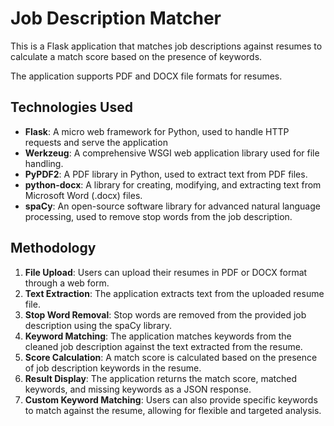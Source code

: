 # Job Description Matcher

This is a Flask application that matches job descriptions against resumes to calculate a match score based on the presence of keywords. 

The application supports PDF and DOCX file formats for resumes.

## Technologies Used 

- **Flask**: A micro web framework for Python, used to handle HTTP requests and serve the application
- **Werkzeug**: A comprehensive WSGI web application library used for file handling.
- **PyPDF2**: A PDF library in Python, used to extract text from PDF files.
- **python-docx**: A library for creating, modifying, and extracting text from Microsoft Word (.docx) files.
- **spaCy**: An open-source software library for advanced natural language processing, used to remove stop words from the job description.

## Methodology

1. **File Upload**: Users can upload their resumes in PDF or DOCX format through a web form.
2. **Text Extraction**: The application extracts text from the uploaded resume file.
3. **Stop Word Removal**: Stop words are removed from the provided job description using the spaCy library.
4. **Keyword Matching**: The application matches keywords from the cleaned job description against the text extracted from the resume.
5. **Score Calculation**: A match score is calculated based on the presence of job description keywords in the resume.
6. **Result Display**: The application returns the match score, matched keywords, and missing keywords as a JSON response.
7. **Custom Keyword Matching**: Users can also provide specific keywords to match against the resume, allowing for flexible and targeted analysis.

